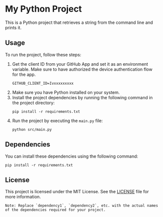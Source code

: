 # My Python Project

This is a Python project that retrieves a string from the command line and prints it.

## Usage

To run the project, follow these steps:
1. Get the client ID from your GitHub App and set it as an environment variable. Make sure to have authorized the device authentication flow for the app.
   ```
   GITHUB_CLIENT_ID=Ivxxxxxxxxx
   ```
1. Make sure you have Python installed on your system.
1. Install the project dependencies by running the following command in the project directory:
   ```
   pip install -r requirements.txt
   ```
1. Run the project by executing the `main.py` file:
   ```
   python src/main.py
   ```

## Dependencies

You can install these dependencies using the following command:
```
pip install -r requirements.txt
```

## License

This project is licensed under the MIT License. See the [LICENSE](LICENSE) file for more information.
```
Note: Replace `dependency1`, `dependency2`, etc. with the actual names of the dependencies required for your project.